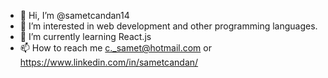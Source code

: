 - 👋 Hi, I’m @sametcandan14
- 👀 I’m interested in web development and other programming languages.
- 🌱 I’m currently learning React.js
- 📫 How to reach me c._samet@hotmail.com or https://www.linkedin.com/in/sametcandan/

<!---
sametcandan14/sametcandan14 is a ✨ special ✨ repository because its `README.md` (this file) appears on your GitHub profile.
You can click the Preview link to take a look at your changes.
--->
